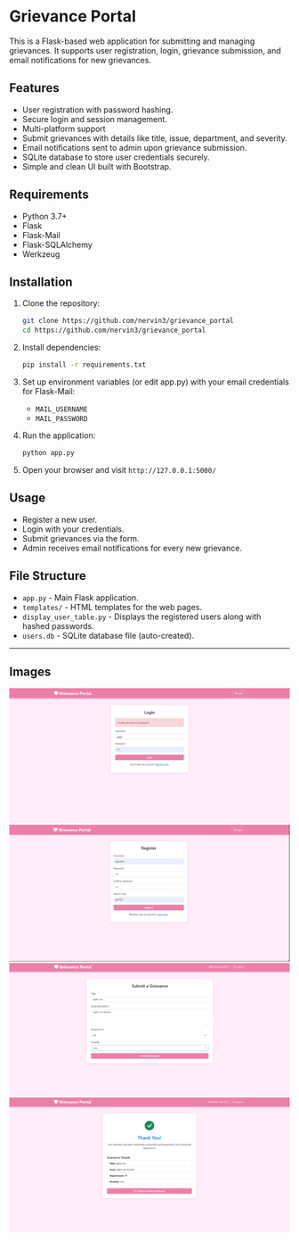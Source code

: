 # Grievance Portal

This is a Flask-based web application for submitting and managing grievances. It supports user registration, login, grievance submission, and email notifications for new grievances.

## Features

- User registration with password hashing.
- Secure login and session management.
- Multi-platform support
- Submit grievances with details like title, issue, department, and severity.
- Email notifications sent to admin upon grievance submission.
- SQLite database to store user credentials securely.
- Simple and clean UI built with Bootstrap.

## Requirements

- Python 3.7+
- Flask
- Flask-Mail
- Flask-SQLAlchemy
- Werkzeug

## Installation

1. Clone the repository:
    ```bash
    git clone https://github.com/nervin3/grievance_portal
    cd https://github.com/nervin3/grievance_portal
    ```

2. Install dependencies:
    ```bash
    pip install -r requirements.txt
    ```

3. Set up environment variables (or edit app.py) with your email credentials for Flask-Mail:
    - `MAIL_USERNAME`
    - `MAIL_PASSWORD`

4. Run the application:
    ```bash
    python app.py
    ```

5. Open your browser and visit `http://127.0.0.1:5000/`

## Usage

- Register a new user.
- Login with your credentials.
- Submit grievances via the form.
- Admin receives email notifications for every new grievance.

## File Structure

- `app.py` - Main Flask application.
- `templates/` - HTML templates for the web pages.
- `display_user_table.py` - Displays the registered users along with hashed passwords.
- `users.db` - SQLite database file (auto-created).



---

## Images
![image](images/1.png)
![image](images/2.png)
![image](images/3.png)
![image](images/4.png)
